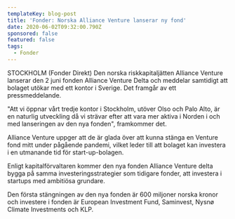 ```yaml
---
templateKey: blog-post
title: 'Fonder: Norska Alliance Venture lanserar ny fond'
date: 2020-06-02T09:32:00.790Z
sponsored: false
featured: false
tags:
  - Fonder
---
```

STOCKHOLM (Fonder Direkt) Den norska riskkapitaljätten Alliance Venture lanserar den 2 juni fonden Alliance Venture Delta och meddelar samtidigt att bolaget utökar med ett kontor i Sverige. Det framgår av ett pressmeddelande.

"Att vi öppnar vårt tredje kontor i Stockholm, utöver Olso och Palo Alto, är en naturlig utveckling då vi strävar efter att vara mer aktiva i Norden i och med lanseringen av den nya fonden", framkommer det.

Alliance Venture uppger att de är glada över att kunna stänga en Venture fond mitt under pågående pandemi, vilket leder till att bolaget kan investera i en utmanande tid för start-up-bolagen.

Enligt kapitalförvaltaren kommer den nya fonden Alliance Venture delta bygga på samma investeringsstrategier som tidigare fonder, att investera i startups med ambitiösa grundare.

Den första stängningen av den nya fonden är 600 miljoner norska kronor och investere i fonden är European Investment Fund, Saminvest, Nysnø Climate Investments och KLP.